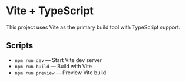 # Vite + TypeScript

This project uses Vite as the primary build tool with TypeScript support.

## Scripts

- `npm run dev` — Start Vite dev server
- `npm run build` — Build with Vite
- `npm run preview` — Preview Vite build

